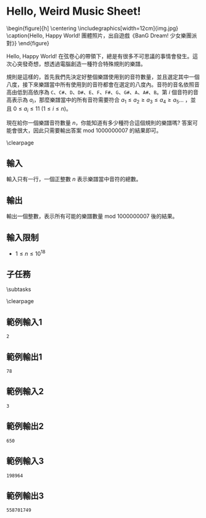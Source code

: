# Hello, Weird Music Sheet!

\begin{figure}[h]
\centering
\includegraphics[width=12cm]{img.jpg}
\caption{Hello, Happy World! 團體照片，出自遊戲《BanG Dream! 少女樂團派對》}
\end{figure}

Hello, Happy World! 在弦卷心的帶領下，總是有很多不可思議的事情會發生。這次心突發奇想，想透過電腦創造一種符合特殊規則的樂譜。

規則是這樣的，首先我們先決定好整個樂譜使用到的音符數量，並且選定其中一個八度，接下來樂譜當中所有使用到的音符都會在選定的八度內。音符的音名依照音高由低到高依序為 `C`、`C#`、`D`、`D#`、`E`、`F`、`F#`、`G`、`G#`、`A`、`A#`、`B`。第 $i$ 個音符的音高表示為 $a_i$，那麼樂譜當中的所有音符需要符合 $a_1 \leq a_2 \geq a_3 \leq a_4 \geq a_5 \dots$ ，並且 $0 \leq a_i \leq 11 \ (1 \leq i \leq n)$。

現在給你一個樂譜音符數量 $n$，你能知道有多少種符合這個規則的樂譜嗎?
答案可能會很大，因此只需要輸出答案 mod $1000000007$ 的結果即可。

\clearpage

## 輸入
輸入只有一行，一個正整數 $n$ 表示樂譜當中音符的總數。

## 輸出
輸出一個整數，表示所有可能的樂譜數量 mod $1000000007$ 後的結果。

## 輸入限制
 - $1 \leq n \leq 10^{18}$

## 子任務
\subtasks

\clearpage

## 範例輸入1
```
2
```

## 範例輸出1
```
78
```

## 範例輸入2
```
3
```

## 範例輸出2
```
650
```

## 範例輸入3
```
198964
```

## 範例輸出3
```
558701749
```

